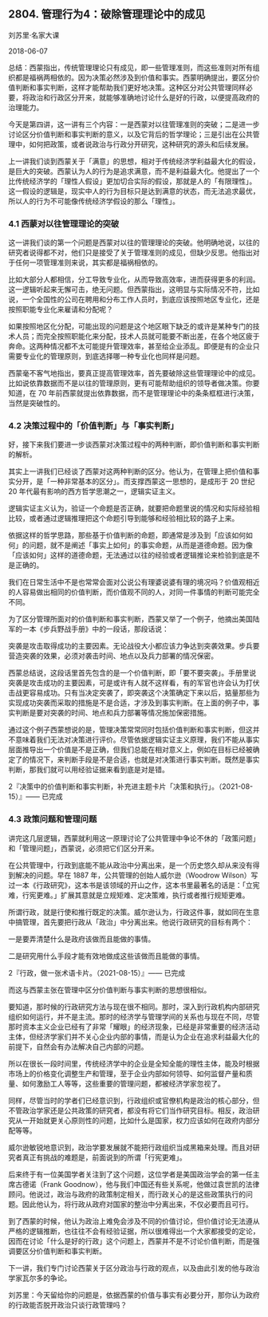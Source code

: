 ## 2804. 管理行为4：破除管理理论中的成见

刘苏里·名家大课

2018-06-07

总结：西蒙指出，传统管理理论只有成见，即一些管理准则，而这些准则对所有组织都是福祸两相依的。因为决策必然涉及到价值和事实。西蒙明确提出，要区分价值判断和事实判断，这样才能帮助我们更好地决策。这种区分对公共管理同样必要，将政治和行政区分开来，就能够准确地讨论什么是好的行政，以便提高政府的治理能力。

今天是第四讲，这一讲有三个内容：一是西蒙对以往管理准则的突破；二是进一步讨论区分价值判断和事实判断的意义，以及它背后的哲学理论；三是引出在公共管理中，如何把政策，或者说政治与行政分开研究，这种研究的源头和后续发展。

上一讲我们谈到西蒙关于「满意」的思想，相对于传统经济学利益最大化的假设，是巨大的突破。西蒙认为人的行为是追求满意，而不是利益最大化。他提出了一个比传统经济学的「理性人假设」更加切合实际的假设，那就是人的「有限理性」。这一假设的逻辑是，现实中人的行为目标只是达到满意的状态，而无法追求最优，所以人的行为不可能像传统经济学假设的那么「理性」。

### 4.1 西蒙对以往管理理论的突破

这一讲我们谈的第一个问题是西蒙对以往的管理理论的突破。他明确地说，以往的研究者说得都不对，他们只是接受了关于管理准则的成见，但缺少反思。他指出对于任何一项管理准则来说，其实都是福祸相依的。

比如大部分人都相信，分工导致专业化，从而导致高效率，进而获得更多的利润。这一逻辑听起来无懈可击，绝无问题。但西蒙指出，这明显与实际情况不符，比如说，一个全国性的公司在聘用和分布工作人员时，到底应该按照地区专业化，还是按照职能专业化来雇请和分配呢？

如果按照地区化分配，可能出现的问题是这个地区眼下缺乏的或许是某种专门的技术人员；而完全按照职能化来分配，技术人员就可能要不断出差，在各个地区疲于奔命。这两种情况都不太可能提升管理效率，甚至给企业添乱。即便是有的企业只需要专业化的管理原则，到底选择哪一种专业化也同样是问题。

西蒙毫不客气地指出，要真正提高管理效率，首先要破除这些管理理论中的成见。比如说依靠数据而不是以往的管理原则，更有可能帮助组织的领导者做决策。你要知道，在 70 年前西蒙就提出依靠数据，而不是管理理论中的条条框框进行决策，当然是突破性的。

### 4.2 决策过程中的「价值判断」与「事实判断」

好，接下来我们要进一步谈西蒙对决策过程中的两种判断，即价值判断和事实判断的解析。

其实上一讲我们已经谈了西蒙对这两种判断的区分。他认为，在管理上把价值和事实分开，是「一种非常基本的区分」。而支撑西蒙这一思想的，是成形于 20 世纪 20 年代最有影响的西方哲学思潮之一，逻辑实证主义。

逻辑实证主义认为，验证一个命题是否正确，就要把命题里说的情况和实际经验相比较，或者通过逻辑推理把这个命题引导到能够和经验相比较的路子上来。

依据这样的哲学思路，那些基于价值判断的命题，即通常是涉及到「应该如何如何」的问题，就不是阐述「事实上如何」的事实命题，从而是道德命题。因为像「应该如何」这样的道德命题，无法通过以往的经验或者逻辑推论来检验到底是不是正确的。

我们在日常生活中不是也常常会面对公说公有理婆说婆有理的境况吗？价值观相近的人容易做出相同的价值判断，而价值观不同的人，对同一件事情的判断可能完全不同。

为了区分管理所面对的价值判断和事实判断，西蒙又举了一个例子，他摘出美国陆军的一本《步兵野战手册》中的一段话，那段话说：

突袭是攻击取得成功的主要因素。无论战役大小都应该力争达到突袭效果。步兵要营造突袭的效果，必须对袭击时间、地点以及兵力部署的情况保密。

西蒙总结说，这段话里首先包含的是一个价值判断，即「要不要突袭」。手册里说突袭是攻击成功的主要因素，可是或许有人就不这样看，有的军官也许会认为打伏击战更容易成功。只有当决定突袭了，即突袭这个决策确定下来以后，掂量那些为实现成功突袭而采取的措施是不是合适，才涉及到事实判断。在上面的例子中，事实判断是要对突袭的时间、地点和兵力部署等情况施加保密措施。

通过这个例子西蒙想说的是，管理决策常常同时包括价值判断和事实判断，但这并不意味着我们无法对决策进行评价。尽管依据逻辑实证主义原理，我们不能从事实层面推导出一个价值是不是正确，但我们总能在相对意义上，例如在目标已经被确定了的情况下，来判断手段是不是合适，也就是对决策进行事实判断。既然是事实判断，那我们就可以用经验证据来看到底是对是错。

2『决策中的价值判断和事实判断，补充进主题卡片「决策和执行」。（2021-08-15）』—— 已完成

### 4.3 政策问题和管理问题

讲完这几层逻辑，西蒙就利用这一原理讨论了公共管理中争论不休的「政策问题」和「管理问题」，西蒙说，必须把它们区分开来。

在公共管理中，行政到底能不能从政治中分离出来，是一个历史悠久却从来没有得到解决的问题。早在 1887 年，公共管理的创始人威尔逊（Woodrow Wilson）写过一本《行政研究》，这本书是该领域的开山之作，这本书里最著名的话是：「立宪难，行宪更难。」扩展其意就是立规矩难、定决策难，执行或者推行规矩更难。

所谓行政，就是行使和推行既定的决策。威尔逊认为，行政这件事，就如同在生意中搞管理，首先要把行政从「政治」中分离出来。他说行政研究的目标有两个：

一是要弄清楚什么是政府该做而且能做的事情。

二是研究用什么手段才能有效地做成这些该做而且能做的事情。

2『行政，做一张术语卡片。（2021-08-15）』—— 已完成

而这与西蒙主张在管理中区分价值判断与事实判断的思想很相似。

要知道，那时候的行政研究方法与现在很不相同。那时，深入到行政机构内部研究组织如何运行，并不是主流。那时的经济学与管理学间的关系也与现在不同，尽管那时资本主义企业已经有了非常「耀眼」的经济现象，已经是非常重要的经济活动主体，但经济学家们并不关心企业内部的事情，而是认为企业在追求利益最大化的前提下，自然会有办法解决自己内部的问题。

所以在很长一段时间里，传统经济学中的企业是全知全能的理性主体，能及时根据市场上的价格变化调整生产和管理，至于企业内部如何领导、如何监督产量和质量、如何激励工人等等，这些重要的管理问题，都被经济学家忽视了。

同样，尽管当时的学者们已经意识到，行政组织或官僚机构是政治的核心部分，但不管政治学家还是公共政策的研究者，都没有将它们当作研究目标。相反，政治研究从一开始就更关心原则性的问题，比如什么是国家，权力应该如何在政府内部分配等等。

威尔逊敏锐地意识到，政治学要发展就不能把行政组织当成黑箱来处理。而且对研究者真正有挑战的难题是，前面说到的所谓「行宪更难」。

后来终于有一位美国学者关注到了这个问题，这位学者是美国政治学会的第一任主席古德诺（Frank Goodnow），他与我们中国还有些关系呢，他做过袁世凯的法律顾问。他说过，政治与政府的政策制定相关，而行政关心的是这些政策执行的问题。因此他认为，将行政从政府对国家的整治中分离出来，不仅必要而且可行。

到了西蒙的时候，他认为政治上难免会涉及不同的价值讨论，但价值讨论无法遵从严格的逻辑推断，也往往不会有经验证据，所以很难得出一个大家都接受的定论，因而在讨论「什么是好的行政」这个问题上，西蒙并不是不讨论价值判断，而是强调要区分价值判断和事实判断。

下一讲，我们专门讨论西蒙关于区分政治与行政的观点，以及由此引发的他与政治学家瓦尔多的争论。

刘苏里：今天留给你的问题是，依据西蒙的价值与事实有必要分开，那你认为政府的行政能否脱开政治只谈行政管理吗？